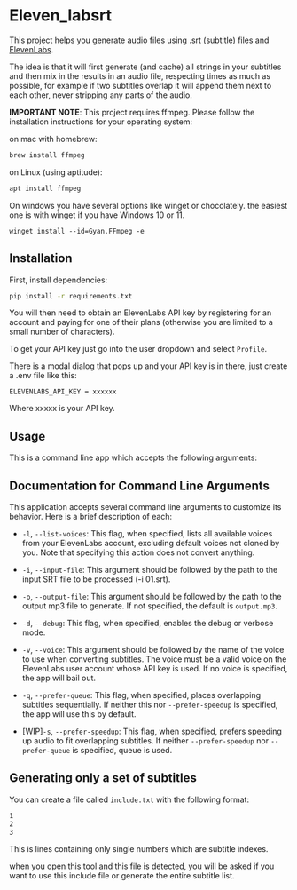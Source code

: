 # Eleven_labsrt

This project helps you generate audio files using .srt (subtitle) files and [ElevenLabs](https://www.elevenlabs.io).

The idea is that it will first generate (and cache) all strings in your subtitles and then mix in the results in an audio file, respecting times as much as possible, for example if two subtitles overlap it will append them next to each other, never stripping any parts of the audio.

**IMPORTANT NOTE**: This project requires ffmpeg. Please follow the installation instructions for your operating system:

on mac with homebrew:

```bash
brew install ffmpeg
```

on Linux (using aptitude):

```bash
apt install ffmpeg
```

On windows you have several options like winget or chocolately. the easiest one is with winget if you have Windows 10 or 11.

```shell
winget install --id=Gyan.FFmpeg -e
```

## Installation

First, install dependencies:
```bash
pip install -r requirements.txt
```

You will then need to obtain an ElevenLabs API key by registering for an account and paying for one of their plans (otherwise you are limited to a small number of characters).

To get your API key just go into the user dropdown and select `Profile`.

There is a modal dialog that pops up and your API key is in there, just create a .env file like this:

```env
ELEVENLABS_API_KEY = xxxxxx
``````

Where xxxxx is your API key.

## Usage

This is a command line app which accepts the following arguments:

## Documentation for Command Line Arguments

This application accepts several command line arguments to customize its behavior. Here is a brief description of each:

- `-l`, `--list-voices`: This flag, when specified, lists all available voices from your ElevenLabs account, excluding default voices not cloned by you. Note that specifying this action does not convert anything.

- `-i`, `--input-file`: This argument should be followed by the path to the input SRT file to be processed (-i 01.srt).

- `-o`, `--output-file`: This argument should be followed by the path to the output mp3 file to generate. If not specified, the default is `output.mp3`.

- `-d`, `--debug`: This flag, when specified, enables the debug or verbose mode.

- `-v`, `--voice`: This argument should be followed by the name of the voice to use when converting subtitles. The voice must be a valid voice on the ElevenLabs user account whose API key is used. If no voice is specified, the app will bail out.

- `-q`, `--prefer-queue`: This flag, when specified, places overlapping subtitles sequentially. If neither this nor `--prefer-speedup` is specified, the app will use this by default.

- [WIP]`-s`, `--prefer-speedup`: This flag, when specified, prefers speeding up audio to fit overlapping subtitles. If neither `--prefer-speedup` nor `--prefer-queue` is specified, queue is used.

## Generating only a set of subtitles

You can create a file called `include.txt` with the following format:

```txt
1
2
3
```

This is lines containing only single numbers which are subtitle indexes.

when you open this tool and this file is detected, you will be asked if you want to use this include file or generate the entire subtitle list.
